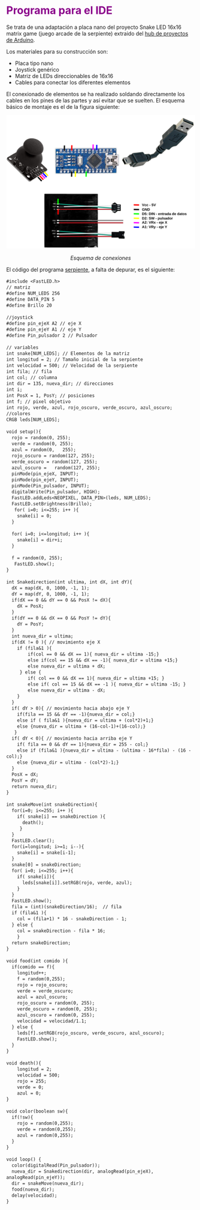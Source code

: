 # <FONT COLOR=#8B008B>Programa para el IDE</font>
Se trata de una adaptación a placa nano del proyecto Snake LED 16x16 matrix game (juego arcade de la serpiente) extraido del [hub de proyectos de Arduino](https://projecthub.arduino.cc/).

Los materiales para su construcción son:

* Placa tipo nano
* Joystick genérico
* Matriz de LEDs direccionables de 16x16
* Cables para conectar los diferentes elementos

El conexionado de elementos se ha realizado soldando directamente los cables en los pines de las partes y así evitar que se suelten. El esquema básico de montaje es el de la figura siguiente:

<center>

![Esquema](../img/3D/conex.png)

*Esquema de conexiones*

</center>

El código del programa [serpiente](../programas/serpiente.zip), a falta de depurar, es el siguiente:

~~~
#include <FastLED.h>
// matriz
#define NUM_LEDS 256
#define DATA_PIN 5
#define Brillo 20

//joystick
#define pin_ejeX A2 // eje X
#define pin_ejeY A1 // eje Y
#define Pin_pulsador 2 // Pulsador

// variables
int snake[NUM_LEDS]; // Elementos de la matriz
int longitud = 2; // Tamaño inicial de la serpiente
int velocidad = 500; // Velocidad de la serpiente
int fila; // fila
int col; // columna
int dir = 135, nueva_dir; // direcciones
int i;
int PosX = 1, PosY; // posiciones
int f; // pixel objetivo
int rojo, verde, azul, rojo_oscuro, verde_oscuro, azul_oscuro; //colores
CRGB leds[NUM_LEDS];

void setup(){
  rojo = random(0, 255);
  verde = random(0, 255);
  azul = random(0,   255);
  rojo_oscuro = random(127, 255);
  verde_oscuro = random(127, 255);
  azul_oscuro =   random(127, 255);
  pinMode(pin_ejeX, INPUT);
  pinMode(pin_ejeY, INPUT);
  pinMode(Pin_pulsador, INPUT);
  digitalWrite(Pin_pulsador, HIGH);
  FastLED.addLeds<NEOPIXEL, DATA_PIN>(leds, NUM_LEDS);
  FastLED.setBrightness(Brillo);
   for( i=0; i<=255; i++ ){
    snake[i] = 0;
  }

  for( i=0; i<=longitud; i++ ){
    snake[i] = dir+i;
  }
    
  f = random(0, 255);
   FastLED.show();
}

int Snakedirection(int ultima, int dX, int dY){
  dX = map(dX, 0, 1000, -1, 1);
  dY = map(dY, 0, 1000, -1, 1);
  if(dX == 0 && dY == 0 && PosX != dX){
    dX = PosX;
  }
  if(dY == 0 && dX == 0 && PosY != dY){
    dY = PosY;
  }
  int nueva_dir = ultima;
  if(dX != 0 ){ // movimiento eje X
    if (fila&1 ){
        if(col == 0 && dX == 1){ nueva_dir = ultima -15;} 
        else if(col == 15 && dX == -1){ nueva_dir = ultima +15;}
        else nueva_dir = ultima + dX; 
     } else {
        if( col == 0 && dX == 1){ nueva_dir = ultima +15; }
        else if( col == 15 && dX == -1 ){ nueva_dir = ultima -15; }
        else nueva_dir = ultima - dX; 
    }
  } 
  if( dY > 0){ // movimiento hacia abajo eje Y
    if(fila == 15 && dY == -1){nueva_dir = col;}
    else if ( fila&1 ){nueva_dir = ultima + (col*2)+1;}
    else {nueva_dir = ultima + (16-col-1)+(16-col);}
   }
  if( dY < 0){ // movimiento hacia arriba eje Y
    if( fila == 0 && dY == 1){nueva_dir = 255 - col;}
    else if (fila&1 ){nueva_dir = ultima - (ultima - 16*fila) - (16 - col);} 
    else {nueva_dir = ultima - (col*2)-1;}
  }
  PosX = dX;
  PosY = dY;
  return nueva_dir;
}

int snakeMove(int snakeDirection){
  for(i=0; i<=255; i++ ){
    if( snake[i] == snakeDirection ){
      death();
     }
  }
  FastLED.clear();
  for(i=longitud; i>=1; i--){
    snake[i] = snake[i-1];
  }
  snake[0] = snakeDirection;
  for( i=0; i<=255; i++){
    if( snake[i]){
      leds[snake[i]].setRGB(rojo, verde, azul);
    }
  }
  FastLED.show();
  fila = (int)(snakeDirection/16);  // fila   
  if (fila&1 ){
    col = (fila+1) * 16 - snakeDirection - 1;
  } else {
    col = snakeDirection - fila * 16;
    }
  return snakeDirection;
}

void food(int comido ){
  if(comido == f){
    longitud++;
    f = random(0,255);
    rojo = rojo_oscuro; 
    verde = verde_oscuro; 
    azul = azul_oscuro;
    rojo_oscuro = random(0, 255);
    verde_oscuro = random(0, 255);
    azul_oscuro = random(0, 255);
    velocidad = velocidad/1.1;
  } else {
    leds[f].setRGB(rojo_oscuro, verde_oscuro, azul_oscuro);
    FastLED.show();
  }
}

void death(){
    longitud = 2;
    velocidad = 500;
    rojo = 255;
    verde = 0;
    azul = 0;  
}

void color(boolean sw){
  if(!sw){
    rojo = random(0,255);
    verde = random(0,255);
    azul = random(0,255);    
  }
}

void loop() {
  color(digitalRead(Pin_pulsador));
  nueva_dir = Snakedirection(dir, analogRead(pin_ejeX), analogRead(pin_ejeY));
  dir = snakeMove(nueva_dir);
  food(nueva_dir);
  delay(velocidad);
}
~~~
